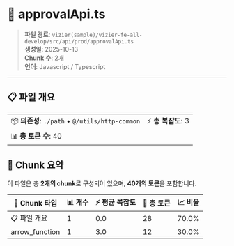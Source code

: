 # 📄 approvalApi.ts

> **파일 경로**: `vizier(sample)/vizier-fe-all-develop/src/api/prod/approvalApi.ts`  
> **생성일**: 2025-10-13  
> **Chunk 수**: 2개  
> **언어**: Javascript / Typescript
---


## 📋 파일 개요

| | |
|--|--|
| 📦 **의존성**: `./path` • `@/utils/http-common` | ⚡ **총 복잡도**: 3 |
| 📊 **총 토큰 수**: 40 |  |






## 🧩 Chunk 요약

이 파일은 총 **2개의 chunk**로 구성되어 있으며, **40개의 토큰**을 포함합니다.

| 🧩 Chunk 타입 | 📊 개수 | ⚡ 평균 복잡도 | 📝 총 토큰 | 📈 비율 |
|---------------|--------|-------------|----------|--------|
| 📋 파일 개요 | 1 | 0.0 | 28 | 70.0% |
| arrow_function | 1 | 3.0 | 12 | 30.0% |

